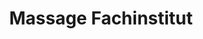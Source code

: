 ---
title: "Massage Fachinstitut"
url: /wien/massage-fachinstitut-ausstellungsstrasse/
shop: Massage
---